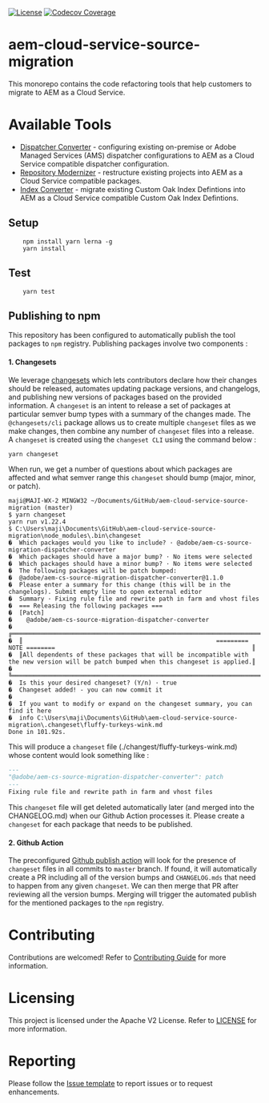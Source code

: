 <!--
Copyright 2020 Adobe. All rights reserved.
This file is licensed to you under the Apache License, Version 2.0 (the "License");
you may not use this file except in compliance with the License. You may obtain a copy
of the License at http://www.apache.org/licenses/LICENSE-2.0

Unless required by applicable law or agreed to in writing, software distributed under
the License is distributed on an "AS IS" BASIS, WITHOUT WARRANTIES OR REPRESENTATIONS
OF ANY KIND, either express or implied. See the License for the specific language
governing permissions and limitations under the License.
-->

[![License](https://img.shields.io/badge/License-Apache%202.0-blue.svg)](https://opensource.org/licenses/Apache-2.0)
[![Codecov Coverage](https://img.shields.io/codecov/c/github/adobe/aem-cloud-service-source-migration/master.svg?style=flat-square)](https://codecov.io/gh/adobe/aem-cloud-service-source-migration/)

# aem-cloud-service-source-migration

This monorepo contains the code refactoring tools that help customers to migrate to AEM as a
 Cloud Service.

# Available Tools
-   [Dispatcher Converter](./packages/dispatcher-converter) - configuring existing on-premise or
 Adobe Managed Services (AMS) dispatcher configurations to AEM as a Cloud Service compatible
 dispatcher configuration.
-   [Repository Modernizer](./packages/repository-modernizer) - restructure existing projects
  into AEM as a Cloud Service compatible packages.
-   [Index Converter](./packages/index-converter) - migrate existing Custom Oak Index Defintions 
  into AEM as a Cloud Service compatible Custom Oak Index Defintions.

## Setup
```
    npm install yarn lerna -g
    yarn install
```
        
## Test
```
    yarn test
```

## Publishing to npm
This repository has been configured to automatically publish the tool packages to `npm` registry.
 Publishing packages involve two components :
#### 1. Changesets
We leverage [changesets](https://github.com/atlassian/changesets) which lets contributors declare
 how their changes should be released, automates updating package versions, and changelogs, and
  publishing new versions of packages based on the provided information.
A `changeset` is an intent to release a set of packages at particular semver bump types with a
 summary of the changes made.
The `@changesets/cli` package allows us to create multiple `changeset` files as we make changes,
 then combine any number of `changeset` files into a release. A `changeset` is created using the
  `changeset CLI` using the command below :
```
yarn changeset
```
When run, we get a number of questions about which packages are affected and what semver range
 this `changeset` should bump (major, minor, or patch).
```shell script
maji@MAJI-WX-2 MINGW32 ~/Documents/GitHub/aem-cloud-service-source-migration (master)
$ yarn changeset
yarn run v1.22.4
$ C:\Users\maji\Documents\GitHub\aem-cloud-service-source-migration\node_modules\.bin\changeset
�  Which packages would you like to include? · @adobe/aem-cs-source-migration-dispatcher-converter
�  Which packages should have a major bump? · No items were selected
�  Which packages should have a minor bump? · No items were selected
�  The following packages will be patch bumped:
�  @adobe/aem-cs-source-migration-dispatcher-converter@1.1.0
�  Please enter a summary for this change (this will be in the changelogs). Submit empty line to open external editor
�  Summary · Fixing rule file and rewrite path in farm and vhost files
�  === Releasing the following packages ===
�  [Patch]
�    @adobe/aem-cs-source-migration-dispatcher-converter
�  ╔════════════════════════════════════════════════════════════════════════════════════════════════════════════════════════════════════╗
�  ║                                                      ========= NOTE ========                                                       ║
�  ║All dependents of these packages that will be incompatible with the new version will be patch bumped when this changeset is applied.║
�  ╚════════════════════════════════════════════════════════════════════════════════════════════════════════════════════════════════════╝
�  Is this your desired changeset? (Y/n) · true
�  Changeset added! - you can now commit it
�
�  If you want to modify or expand on the changeset summary, you can find it here
�  info C:\Users\maji\Documents\GitHub\aem-cloud-service-source-migration\.changeset\fluffy-turkeys-wink.md
Done in 101.92s.
```
This will produce a `changeset` file (./changest/fluffy-turkeys-wink.md) whose content would look something like :
```markdown
---
"@adobe/aem-cs-source-migration-dispatcher-converter": patch
---
Fixing rule file and rewrite path in farm and vhost files
```
This `changeset` file will get deleted automatically later (and merged into the CHANGELOG.md) when our
 Github Action processes it. Please create a `changeset` for each package that needs to be published.

#### 2. Github Action
The preconfigured [Github publish action](https://github.com/adobe/aem-cloud-service-source-migration/blob/master/.github/workflows/publish.yml)
 will look for the presence of `changeset` files in all commits to `master` branch. If found, it
 will automatically create a PR including all of the version bumps and `CHANGELOG.mds` that need
 to happen from any given `changeset`. We can then merge that PR after reviewing all the version bumps.
 Merging will trigger the automated publish for the mentioned packages to the `npm` registry.

# Contributing

Contributions are welcomed! Refer to [Contributing Guide](../../CONTRIBUTING.md) for more information.

# Licensing

This project is licensed under the Apache V2 License. Refer to [LICENSE](../../LICENSE) for more information.


# Reporting

Please follow the [Issue template](ISSUE_TEMPLATE.md) to report issues or to request enhancements.
